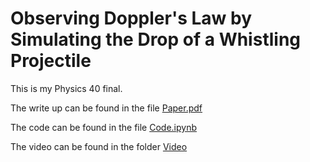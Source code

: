 # Observing Doppler's Law by Simulating the Drop of a Whistling Projectile

This is my Physics 40 final.

The write up can be found in the file [Paper.pdf](Paper.pdf)

The code can be found in the file [Code.ipynb](Code/Code.ipynb)

The video can be found in the folder [Video](Video/)
